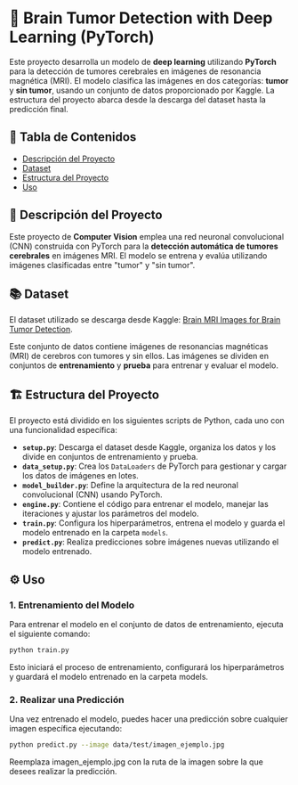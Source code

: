 # 🧠 Brain Tumor Detection with Deep Learning (PyTorch)

Este proyecto desarrolla un modelo de **deep learning** utilizando **PyTorch** para la detección de tumores cerebrales en imágenes de resonancia magnética (MRI). El modelo clasifica las imágenes en dos categorías: **tumor** y **sin tumor**, usando un conjunto de datos proporcionado por Kaggle. La estructura del proyecto abarca desde la descarga del dataset hasta la predicción final.

## 📑 Tabla de Contenidos
- [Descripción del Proyecto](#-descripción-del-proyecto)
- [Dataset](#-dataset)
- [Estructura del Proyecto](#-estructura-del-proyecto)
- [Uso](#-uso)

## 📝 Descripción del Proyecto

Este proyecto de **Computer Vision** emplea una red neuronal convolucional (CNN) construida con PyTorch para la **detección automática de tumores cerebrales** en imágenes MRI. El modelo se entrena y evalúa utilizando imágenes clasificadas entre "tumor" y "sin tumor".

## 📚 Dataset

El dataset utilizado se descarga desde Kaggle: [Brain MRI Images for Brain Tumor Detection](https://www.kaggle.com/datasets/navoneel/brain-mri-images-for-brain-tumor-detection).

Este conjunto de datos contiene imágenes de resonancias magnéticas (MRI) de cerebros con tumores y sin ellos. Las imágenes se dividen en conjuntos de **entrenamiento** y **prueba** para entrenar y evaluar el modelo.

## 🏗️ Estructura del Proyecto

El proyecto está dividido en los siguientes scripts de Python, cada uno con una funcionalidad específica:

- **`setup.py`**: Descarga el dataset desde Kaggle, organiza los datos y los divide en conjuntos de entrenamiento y prueba.
- **`data_setup.py`**: Crea los `DataLoaders` de PyTorch para gestionar y cargar los datos de imágenes en lotes.
- **`model_builder.py`**: Define la arquitectura de la red neuronal convolucional (CNN) usando PyTorch.
- **`engine.py`**: Contiene el código para entrenar el modelo, manejar las iteraciones y ajustar los parámetros del modelo.
- **`train.py`**: Configura los hiperparámetros, entrena el modelo y guarda el modelo entrenado en la carpeta `models`.
- **`predict.py`**: Realiza predicciones sobre imágenes nuevas utilizando el modelo entrenado.

## ⚙️ Uso

### 1. Entrenamiento del Modelo

Para entrenar el modelo en el conjunto de datos de entrenamiento, ejecuta el siguiente comando:

```bash
python train.py
```

Esto iniciará el proceso de entrenamiento, configurará los hiperparámetros y guardará el modelo entrenado en la carpeta models.

### 2. Realizar una Predicción
Una vez entrenado el modelo, puedes hacer una predicción sobre cualquier imagen específica ejecutando:

```bash
python predict.py --image data/test/imagen_ejemplo.jpg
```
Reemplaza imagen_ejemplo.jpg con la ruta de la imagen sobre la que desees realizar la predicción.
